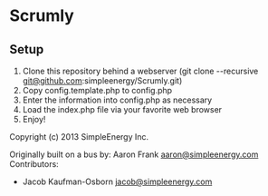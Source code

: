 Scrumly
=======

Setup
-----
1. Clone this repository behind a webserver (git clone --recursive git@github.com:simpleenergy/Scrumly.git)
2. Copy config.template.php to config.php
3. Enter the information into config.php as necessary
4. Load the index.php file via your favorite web browser
5. Enjoy!

Copyright (c) 2013 SimpleEnergy Inc.

Originally built on a bus by: Aaron Frank <aaron@simpleenergy.com>
Contributors:
 - Jacob Kaufman-Osborn <jacob@simpleenergy.com>